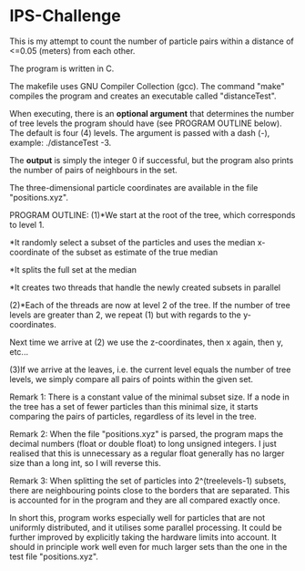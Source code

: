 # IPS-Challenge

This is my attempt to count the number of particle pairs within a distance of <=0.05 (meters) from each other.

The program is written in C.

The makefile uses GNU Compiler Collection (gcc). The command "make" compiles the program and creates an executable called "distanceTest".

When executing, there is an **optional argument** that determines the number of tree levels the program should have (see PROGRAM OUTLINE below). The default is four (4) levels. The argument is passed with a dash (-), example: ./distanceTest -3.

The **output** is simply the integer 0 if successful, but the program also prints the number of pairs of neighbours in the set.

The three-dimensional particle coordinates are available in the file "positions.xyz".

PROGRAM OUTLINE:
(1)*We start at the root of the tree, which corresponds to level 1.

*It randomly select a subset of the particles and uses the median x-coordinate of the subset as estimate of the true median

*It splits the full set at the median

*It creates two threads that handle the newly created subsets in parallel

(2)*Each of the threads are now at level 2 of the tree. If the number of tree levels are greater than 2, we repeat (1) but with regards to the y-coordinates.

Next time we arrive at (2) we use the z-coordinates, then x again, then y, etc...

(3)If we arrive at the leaves, i.e. the current level equals the number of tree levels, we simply compare all pairs of points within the given set.

Remark 1: There is a constant value of the minimal subset size. If a node in the tree has a set of fewer particles 
than this minimal size, it starts comparing the pairs of particles, regardless of its level in the tree.

Remark 2: When the file "positions.xyz" is parsed, the program maps the decimal numbers (float or double float) to long unsigned integers. I just realised that this
is unnecessary as a regular float generally has no larger size than a long int, so I will reverse this.

Remark 3: When splitting the set of particles into 2^(treelevels-1) subsets, there are neighbouring points close to the borders that are separated. This is accounted for in the program and they are all compared exactly once.


In short this, program works especially well for particles that are not uniformly distributed, and it utilises some parallel processing.
It could be further improved by explicitly taking the hardware limits into account. It should in principle work well even for much larger sets than the one in the test file "positions.xyz".
